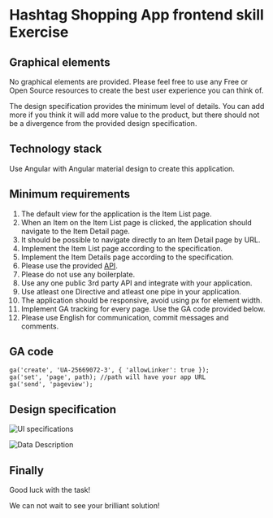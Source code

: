 # Hashtag Shopping App frontend skill Exercise

## Graphical elements

No graphical elements are provided. Please feel free to use any Free or Open Source resources to create the best user experience you can think of.

The design specification provides the minimum level of details. You can add more if you think it will add more value to the product, but there should not be a divergence from the provided design specification. 

## Technology stack

Use Angular with Angular material design to create this application.



## Minimum requirements

1. The default view for the application is the Item List page.
2. When an Item on the Item List page is clicked, the application should navigate to the Item Detail page.
3. It should be possible to navigate directly to an Item Detail page by URL.
4. Implement the Item List page according to the specification.
5. Implement the Item Details page according to the specification.
6. Please use the provided [API](./API.md).
7. Please do not use any boilerplate.
8. Use any one public 3rd party API and integrate with your application. 
9. Use atleast one Directive and atleast one pipe in your application.
10. The application should be responsive, avoid using px for element width. 
11. Implement GA tracking for every page. Use the GA code provided below.
12. Please use English for communication, commit messages and comments.

## GA code

    ga('create', 'UA-25669072-3', { 'allowLinker': true });
    ga('set', 'page', path); //path will have your app URL
    ga('send', 'pageview');

## Design specification

![UI specifications](https://s3-ap-northeast-1.amazonaws.com/m-et/Frontend/images/8a6b5ee3-95b5-4abe-b41a-a44d9baf7d33.jpg)

![Data Description](https://s3-ap-northeast-1.amazonaws.com/m-et/Frontend/images/3bd6b7bb-b881-4ba6-8f22-ba5fc01ffcc0.jpg)

## Finally

Good luck with the task!

We can not wait to see your brilliant solution!
